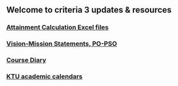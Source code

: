 
## Welcome to criteria 3 updates & resources

### <a href="excel">Attainment Calculation Excel files</a>

### <a href="vision">Vision-Mission Statements, PO-PSO</a>

### <a href="diary">Course Diary</a>

### <a href="calendar">KTU academic calendars</a>


